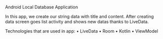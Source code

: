 Android Local Database Application

In this app, we create our string data with title and content. After creating data screen goes list activity and shows new datas thanks to LiveData.

Technologies that are used in app:
•	LiveData
•	Room
•	Kotlin
•	ViewModel
